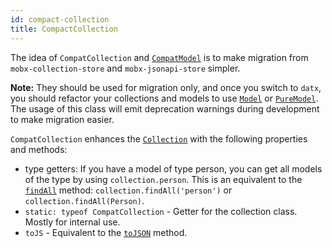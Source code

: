 ```yaml
---
id: compact-collection
title: CompactCollection
---
```


The idea of `CompatCollection` and [`CompatModel`](compat-model) is to make migration from `mobx-collection-store` and `mobx-jsonapi-store` simpler.

**Note:** They should be used for migration only, and once you switch to `datx`, you should refactor your collections and models to use [`Model`](model) or [`PureModel`](pure-model). The usage of this class will emit deprecation warnings during development to make migration easier.

`CompatCollection` enhances the [`Collection`](collection) with the following properties and methods:

* type getters: If you have a model of type person, you can get all models of the type by using `collection.person`. This is an equivalent to the [`findAll`](collection#findall) method: `collection.findAll('person')` or `collection.findAll(Person)`.
* `static: typeof CompatCollection` - Getter for the collection class. Mostly for internal use.
* `toJS` - Equivalent to the [`toJSON`](collection#tojson) method.